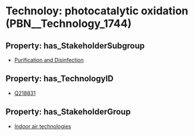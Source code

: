 # Technoloy: __photocatalytic oxidation__ (PBN__Technology_1744)

## Property: has_StakeholderSubgroup

* [Purification and Disinfection](PBN__TechSubgroup_88)

## Property: has_TechnologyID

* [Q218831](Q218831)

## Property: has_StakeholderGroup

* [Indoor air technologies](PBN__TechGroup_13)


